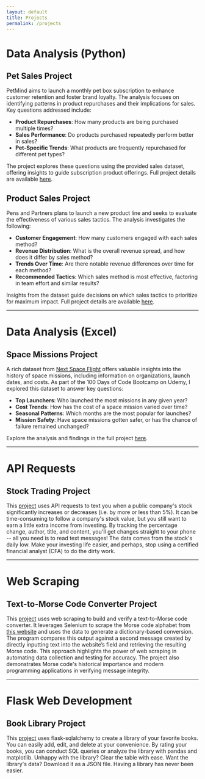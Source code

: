 ```yaml
---
layout: default
title: Projects
permalink: /projects
---
```


# Data Analysis (Python)

## Pet Sales Project

PetMind aims to launch a monthly pet box subscription to enhance customer retention and foster brand loyalty. The analysis focuses on identifying patterns in product repurchases and their implications for sales. Key questions addressed include:  
- **Product Repurchases**: How many products are being purchased multiple times?  
- **Sales Performance**: Do products purchased repeatedly perform better in sales?  
- **Pet-Specific Trends**: What products are frequently repurchased for different pet types?  

The project explores these questions using the provided sales dataset, offering insights to guide subscription product offerings. Full project details are available [here](https://github.com/add0794/pet_sales_analysis/blob/1526e06fd0b8338261c4ab0718ad06529486883e/README.md).

## Product Sales Project

Pens and Partners plans to launch a new product line and seeks to evaluate the effectiveness of various sales tactics. The analysis investigates the following:  
- **Customer Engagement**: How many customers engaged with each sales method?  
- **Revenue Distribution**: What is the overall revenue spread, and how does it differ by sales method?  
- **Trends Over Time**: Are there notable revenue differences over time for each method?  
- **Recommended Tactics**: Which sales method is most effective, factoring in team effort and similar results?  

Insights from the dataset guide decisions on which sales tactics to prioritize for maximum impact. Full project details are available [here](https://github.com/add0794/product_sales_analysis/blob/f85af366447686c8ff2b724e8aafee580a3c8707/README.md).

---

# Data Analysis (Excel)

## Space Missions Project

A rich dataset from [Next Space Flight](https://nextspaceflight.com) offers valuable insights into the history of space missions, including information on organizations, launch dates, and costs. As part of the 100 Days of Code Bootcamp on Udemy, I explored this dataset to answer key questions:

- **Top Launchers**: Who launched the most missions in any given year?  
- **Cost Trends**: How has the cost of a space mission varied over time?  
- **Seasonal Patterns**: Which months are the most popular for launches?  
- **Mission Safety**: Have space missions gotten safer, or has the chance of failure remained unchanged?  

Explore the analysis and findings in the full project [here](https://github.com/add0794/space_race/blob/8a1ebe36f9c88862b1bd0f89841e1685f2bf2cf5/README.md).

---

# API Requests 

## Stock Trading Project

This [project](https://github.com/add0794/stock-trading/) uses API requests to text you when a public company's stock significantly increases or decreases (i.e. by more or less than 5%). It can be time-consuming to follow a company's stock value, but you still want to earn a little extra income from investing. By tracking the percentage change, author, title, and content, you'll get changes straight to your phone -- all you need is to read text messages! The data comes from the stock's daily low. Make your investing life easier, and perhaps, stop using a certified financial analyst (CFA) to do the dirty work.

---

# Web Scraping

## Text-to-Morse Code Converter Project

This [project](https://github.com/add0794/text-to-morse-code-converter) uses web scraping to build and verify a text-to-Morse code converter. It leverages Selenium to scrape the Morse code alphabet from [this website](https://morsedecoder.com/) and uses the data to generate a dictionary-based conversion. The program compares this output against a second message created by directly inputting text into the website’s field and retrieving the resulting Morse code. This approach highlights the power of web scraping in automating data collection and testing for accuracy. The project also demonstrates Morse code's historical importance and modern programming applications in verifying message integrity.

---

# Flask Web Development

## Book Library Project

This [project](https://github.com/add0794/flask-sqlalchemy-library) uses flask-sqlalchemy to create a library of your favorite books. You can easily add, edit, and delete at your convenience. By rating your books, you can conduct SQL queries or analyze the library with pandas and matplotlib. Unhappy with the library? Clear the table with ease. Want the library's data? Download it as a JSON file. Having a library has never been easier.